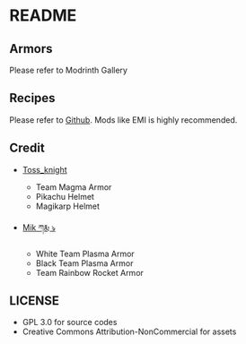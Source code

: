 # README

## Armors

Please refer to Modrinth Gallery

## Recipes

Please refer to [Github](https://github.com/KiwiFlavoredApollo/cobblemon-armors/tree/master/src/main/generated/data/cobblemonarmors/recipes). Mods like EMI is highly recommended.

## Credit

- [Toss_knight](https://discordapp.com/users/831822833553375252)
  - Team Magma Armor
  - Pikachu Helmet
  - Magikarp Helmet

- [Mik ཀརྨ ঌ](https://discordapp.com/users/449068348727230465)
  - White Team Plasma Armor
  - Black Team Plasma Armor
  - Team Rainbow Rocket Armor

## LICENSE
- GPL 3.0 for source codes
- Creative Commons Attribution-NonCommercial for assets 